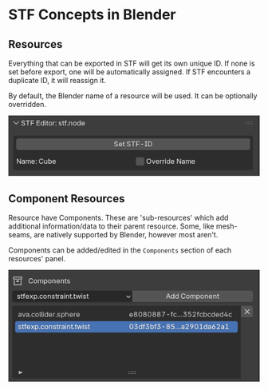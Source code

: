 # STF Concepts in Blender

## Resources
Everything that can be exported in STF will get its own unique ID. If none is set before export, one will be automatically assigned. If STF encounters a duplicate ID, it will reassign it.

By default, the Blender name of a resource will be used. It can be optionally overridden.

![](img/id_editor.png)

## Component Resources
Resource have Components. These are 'sub-resources' which add additional information/data to their parent resource. Some, like mesh-seams, are natively supported by Blender, however most aren't.

Components can be added/edited in the `Components` section of each resources' panel.

![](img/component_list.png)

<!--
## Blender Native Resources

### Collection - stf.prefab

### Object - stf.node

### Armature - stf.armature

### Bones - stf.bone

### Mesh - stf.mesh

### Material - stf.material

### Image - stf.image

### Action - stf.animation
-->
